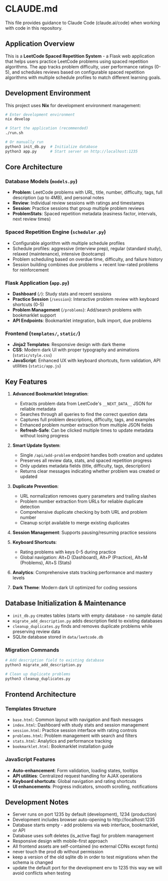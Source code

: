 # CLAUDE.md

This file provides guidance to Claude Code (claude.ai/code) when working with code in this repository.

## Application Overview

This is a **LeetCode Spaced Repetition System** - a Flask web application that helps users practice LeetCode problems using spaced repetition algorithms. The app tracks problem difficulty, user performance ratings (0-5), and schedules reviews based on configurable spaced repetition algorithms with multiple schedule profiles to match different learning goals.

## Development Environment

This project uses **Nix** for development environment management:

```bash
# Enter development environment
nix develop

# Start the application (recommended)
./run.sh

# Or manually run
python3 init_db.py  # Initialize database
python3 app.py      # Start server on http://localhost:1235
```

## Core Architecture

### Database Models (`models.py`)
- **Problem**: LeetCode problems with URL, title, number, difficulty, tags, full description (up to 4MB), and personal notes
- **Review**: Individual review sessions with ratings and timestamps
- **Session**: Practice sessions that group multiple problem reviews
- **ProblemStats**: Spaced repetition metadata (easiness factor, intervals, next review times)

### Spaced Repetition Engine (`scheduler.py`)
- Configurable algorithm with multiple schedule profiles
- Schedule profiles: aggressive (interview prep), regular (standard study), relaxed (maintenance), intensive (bootcamp)
- Problem scheduling based on overdue time, difficulty, and failure history
- Session building combines due problems + recent low-rated problems for reinforcement

### Flask Application (`app.py`)
- **Dashboard** (`/`): Study stats and recent sessions
- **Practice Session** (`/session`): Interactive problem review with keyboard shortcuts (0-5)
- **Problem Management** (`/problems`): Add/search problems with bookmarklet support
- **API Endpoints**: Bookmarklet integration, bulk import, due problems

### Frontend (`templates/`, `static/`)
- **Jinja2 Templates**: Responsive design with dark theme
- **CSS**: Modern dark UI with proper typography and animations (`static/style.css`)
- **JavaScript**: Enhanced UX with keyboard shortcuts, form validation, API utilities (`static/app.js`)

## Key Features

1. **Advanced Bookmarklet Integration**:
   - Extracts problem data from LeetCode's `__NEXT_DATA__` JSON for reliable metadata
   - Searches through all queries to find the correct question data
   - Captures full problem descriptions, difficulty, tags, and examples
   - Enhanced problem number extraction from multiple JSON fields
   - **Refresh-Safe**: Can be clicked multiple times to update metadata without losing progress

2. **Smart Update System**:
   - Single `/api/add-problem` endpoint handles both creation and updates
   - Preserves all review data, stats, and spaced repetition progress
   - Only updates metadata fields (title, difficulty, tags, description)
   - Returns clear messages indicating whether problem was created or updated

3. **Duplicate Prevention**:
   - URL normalization removes query parameters and trailing slashes
   - Problem number extraction from URLs for reliable duplicate detection
   - Comprehensive duplicate checking by both URL and problem number
   - Cleanup script available to merge existing duplicates

4. **Session Management**: Supports pausing/resuming practice sessions

5. **Keyboard Shortcuts**:
   - Rating problems with keys 0-5 during practice
   - Global navigation: Alt+D (Dashboard), Alt+P (Practice), Alt+M (Problems), Alt+S (Stats)

6. **Analytics**: Comprehensive stats tracking performance and mastery levels

7. **Dark Theme**: Modern dark UI optimized for coding sessions

## Database Initialization & Maintenance

- `init_db.py` creates tables (starts with empty database - no sample data)
- `migrate_add_description.py` adds description field to existing databases
- `cleanup_duplicates.py` finds and removes duplicate problems while preserving review data
- SQLite database stored in `data/leetcode.db`

### Migration Commands
```bash
# Add description field to existing database
python3 migrate_add_description.py

# Clean up duplicate problems
python3 cleanup_duplicates.py
```

## Frontend Architecture

### Templates Structure
- `base.html`: Common layout with navigation and flash messages
- `index.html`: Dashboard with study stats and session management
- `session.html`: Practice session interface with rating controls
- `problems.html`: Problem management with search and filters
- `stats.html`: Analytics and performance tracking
- `bookmarklet.html`: Bookmarklet installation guide

### JavaScript Features
- **Auto-enhancement**: Form validation, loading states, tooltips
- **API utilities**: Centralized request handling for AJAX operations
- **Keyboard shortcuts**: Global navigation and rating shortcuts
- **UI enhancements**: Progress indicators, smooth scrolling, notifications

## Development Notes

- Server runs on port 1235 by default (development), 1234 (production)
- Development includes browser auto-opening to http://localhost:1235
- Database starts empty - add problems via web interface, bookmarklet, or API
- Database uses soft deletes (is_active flag) for problem management
- Responsive design with mobile-first approach
- All frontend assets are self-contained (no external CDNs except fonts)
- never touch the prod db without permission
- keep a version of the old sqlite db in order to test migrations when the schema is changed
- update the default port for the development env to 1235
this way we will avoid conflicts when testing